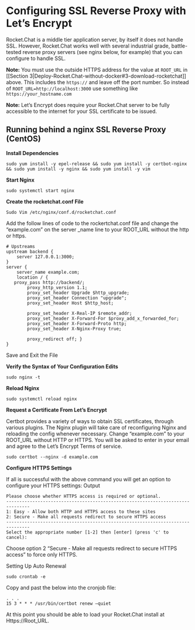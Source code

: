 # Configuring SSL Reverse Proxy with Let’s Encrypt

Rocket.Chat is a middle tier application server, by itself it does not handle SSL.   However, Rocket.Chat works well with several industrial grade, battle-tested reverse proxy servers (see nginx below, for example) that you can configure to handle SSL.

**Note:** You must use the outside HTTPS address for the value at ```ROOT_URL``` in [[Section 3|Deploy-Rocket.Chat-without-docker#3-download-rocketchat]] above.  This includes the `https://` and leave off the port number.  So instead of ```ROOT_URL=http://localhost:3000``` use something like ```https://your_hostname.com```

**Note:** Let’s Encrypt does require your Rocket.Chat server to be fully accessible to the internet for your SSL certificate to be issued.

## Running behind a nginx SSL Reverse Proxy (CentOS)
**Install Dependencies**
```
sudo yum install -y epel-release && sudo yum install -y certbot-nginx && sudo yum install -y nginx && sudo yum install -y vim
```
**Start Nginx**
``` 
sudo systemctl start nginx
```

**Create the rocketchat.conf File**
```
Sudo Vim /etc/nginx/conf.d/rocketchat.conf
```
Add the follow lines of code to the rockertchat.conf file and change the “example.com” on the server _name line to your ROOT_URL without the http or https.
```
# Upstreams
upstream backend {
    server 127.0.0.1:3000;
}
server {
    server_name example.com;
    location / {
   proxy_pass http://backend/;
        proxy_http_version 1.1;
        proxy_set_header Upgrade $http_upgrade;
        proxy_set_header Connection "upgrade";
        proxy_set_header Host $http_host;

        proxy_set_header X-Real-IP $remote_addr;
        proxy_set_header X-Forward-For $proxy_add_x_forwarded_for;
        proxy_set_header X-Forward-Proto http;
        proxy_set_header X-Nginx-Proxy true;

        proxy_redirect off; }
}

```
Save and Exit the File


**Verify the Syntax of Your Configuration Edits**
```
sudo nginx -t
```

**Reload Nginx**
```
sudo systemctl reload nginx
```
**Request a Certificate From Let’s Encrypt**

Certbot provides a variety of ways to obtain SSL certificates, through various plugins. The Nginx plugin will take care of reconfiguring Nginx and reloading the config whenever necessary. Change “example.com” to your ROOT_URL without HTTP or HTTPS. You will be asked to enter in your email and agree to the Let’s Encrypt Terms of service.
```
sudo certbot --nginx -d example.com
```
**Configure HTTPS Settings**

If all is successful with the above command you will get an option to configure your HTTPS settings:
Output
```
Please choose whether HTTPS access is required or optional.
-------------------------------------------------------------------------------
1: Easy - Allow both HTTP and HTTPS access to these sites
2: Secure - Make all requests redirect to secure HTTPS access
-------------------------------------------------------------------------------
Select the appropriate number [1-2] then [enter] (press 'c' to cancel):
```
Choose option 2 “Secure - Make all requests redirect to secure HTTPS access” to force only HTTPS.

Setting Up Auto Renewal
```
sudo crontab -e
```
Copy and past the below into the cronjob file:
```
. . .
15 3 * * * /usr/bin/certbot renew –quiet
```
At this point you should be able to load your Rocket.Chat install at Https://Root_URL.
